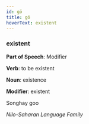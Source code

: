 ```yaml
---
id: gö
title: gö
hoverText: existent
---
```


### existent

**Part of Speech**: Modifier

**Verb**: to be existent

**Noun**: existence

**Modifier**: existent

Songhay goo 

*Nilo-Saharan Language Family*